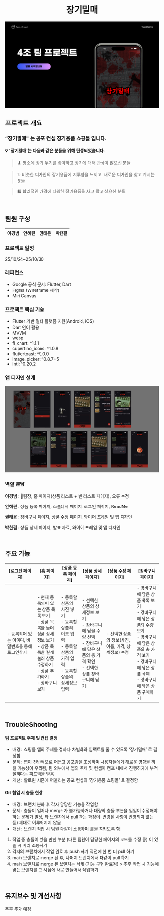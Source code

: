 <h1 align="center">
장기밀매
</h1>
<p align="center">
<img alt="앱 목업 이미지" src="assets/images/mockup.webp"/>
</p>


## 프로젝트 개요
### “장기밀매" 는 공포 컨셉 장기용품 쇼핑몰 입니다.

#### 💡 '장기밀매'는 다음과 같은 분들을 위해 탄생되었습니다.

> ♟️ 평소에 장기 두기를 좋아하고 장기에 대해 관심이 많으신 분들
> 

> ✨ 비슷한 디자인의 장기용품에 지루함을 느끼고, 새로운 디자인을 찾고 계시는 분들 
> 

> 🛍️ 합리적인 가격에 다양한 장기용품을 사고 팔고 싶으신 분들
> 

<br/>

## 팀원 구성

| **이경범** | **안혜린** | **권태윤** | **박한결** |
| :------: |  :------: | :------: | :------: |

### 프로젝트 일정
25/10/24~25/10/30

### 레퍼런스
- Google 공식 문서: Flutter, Dart
- Figma (Wireframe 제작)
- Miri Canvas

### 프로젝트 핵심 기술
- Flutter 기반 멀티 플랫폼 지원(Android, iOS)
- Dart 언어 활용
- MVVM
- webp
- fl_chart: ^1.1.1
- cupertino_icons: ^1.0.8
- fluttertoast: ^9.0.0
- image_picker: ^0.8.7+5
- intl: ^0.20.2

### 앱 디자인 설계
<p align="center">
<img alt="앱 디자인 이미지" src="assets/images/preview.webp">
</p>


  
### 역할 분담
**이경범** : 👑팀장, 홈 페이지(상품 리스트 + 빈 리스트 페이지), 오류 수정

**안혜린** : 상품 등록 페이지, 스플레시 페이지, 로그인 페이지, ReadMe

**권태윤** : 장바구니 페이지, 상품 수정 페이지, 와이어 프레임 및 앱 디자인

**박한결** : 상품 상세 페이지, 발표 자료, 와이어 프레임 및 앱 디자인


<br/>

## 주요 기능

| [로그인 페이지] | [홈 페이지] | [상품 등록 페이지] | [상품 상세 페이지] | [상품 수정 페이지] | [장바구니 페이지] |
| --- | --- | --- | --- | --- | --- |
| - 등록되어 있는 아이디, 비밀번호를 통해 로그인하기| - 현재 등록되어 있는 상품 목록 보기<br>- 상품 목록을 눌러 상품 상세정보 보기<br>- 상품 목록을 길게 눌러 상품 수정하기<br>- 상품 추가하기<br>- 장바구니 보기| - 등록할 상품의 사진 넣기<br>- 등록할 상품의 이름 입력<br>- 등록할 상품의 가격 입력<br>- 등록할 상품의 상세정보 입력| - 선택한 상품의 상세정보 보기<br>- 장바구니에 담을 수량 선택<br>- 장바구니에 담은 상품의 총 가격 확인<br>- 선택한 상품 장바구니에 담기| - 선택한 상품의 정보(사진, 이름, 가격, 상세정보) 수정 | - 장바구니에 담은 상품 목록 보기<br>- 장바구니에 담은 상품의 수량 보기<br>- 장바구니에 담은 상품의 총 가격 보기<br>- 장바구니에 담은 상품 삭제<br>- 장바구니에 담은 상품 구매하기 |

<br/>

## TroubleShooting

#### 팀 프로젝트 주제 및 컨셉 결정
- 배경 : 쇼핑몰 앱의 주제를 정하다 차별화와 임팩트를 줄 수 있도록 ‘장기밀매’ 로 결정함
- 문제 : 앱이 전반적으로 어둡고 공포감을 조성하며 사용자들에게 해로운 영향을 끼칠 가능성이 우려됨, 팀 외부에서 앱의 주제 및 컨셉이 캠프 내에서 진행하기에 부적절하다는 피드백을 받음
- 개선 : 할로윈 시즌에 어울리는 공포 컨셉의 ‘장기용품 쇼핑몰’ 로 결정함

#### Git 협업 시 충돌 현상
- 배경 : 브랜치 분화 후 각자 담당한 기능을 작업함
- 문제 : 충돌이 일어나 merge 가 불가능하거나 대량의 충돌 부분을 일일이 수정해야하는 문제가 발생, 타 브랜치에서 pull 하는 과정이 (변경된 사항이 반영되지 않는 등) 제대로 이루어지지 않음
- 개선 : 브랜치 작업 시 팀원 다같이 소통하며 룰을 지키도록 함 
1. 작업 중 충돌이 있을 만한 부분 (다른 팀원이 담당한 페이지의 코드를 수정 등) 이 있을 시 미리 소통하기
2. 각자의 브랜치에서 작업 완료 후 push 하기 직전에 한 번 더 pull 하기
3. main 브랜치로 merge 된 후, 나머지 브랜치에서 다같이 pull 하기
4. main 브랜치로 merge 된 브랜치는 삭제 (기능 구현 완료됨) > 추후 작업 시 기능에 맞는 브랜치를 그 시점에 새로 만들어서 작업하기


<br/>

## 유지보수 및 개선사항

추후 추가 예정
